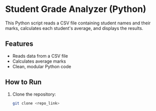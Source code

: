 # Student Grade Analyzer (Python)

This Python script reads a CSV file containing student names and their marks, calculates each student's average, and displays the results.

## Features
- Reads data from a CSV file
- Calculates average marks
- Clean, modular Python code

## How to Run
1. Clone the repository:
   ```bash
   git clone <repo_link>
